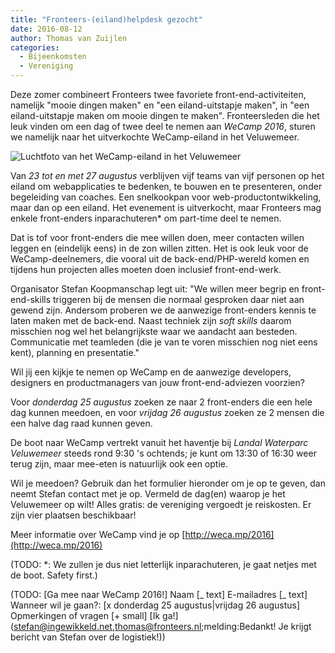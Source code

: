 ```yaml
---
title: "Fronteers-(eiland)helpdesk gezocht"
date: 2016-08-12
author: Thomas van Zuijlen
categories: 
  - Bijeenkomsten
  - Vereniging
---
```

Deze zomer combineert Fronteers twee favoriete front-end-activiteiten, namelijk "mooie dingen maken" en "een eiland-uitstapje maken", in "een eiland-uitstapje maken om mooie dingen te maken". Fronteersleden die het leuk vinden om een dag of twee deel te nemen aan *WeCamp 2016*, sturen we namelijk naar het uitverkochte WeCamp-eiland in het Veluwemeer.

![Luchtfoto van het WeCamp-eiland in het Veluwemeer](https://fronteers.nl/_img/blog/2016/wecamp-wider-full.jpg)

Van *23 tot en met 27 augustus* verblijven vijf teams van vijf personen op het eiland om webapplicaties te bedenken, te bouwen en te presenteren, onder begeleiding van coaches. Een snelkookpan voor web-productontwikkeling, maar dan op een eiland. Het evenement is uitverkocht, maar Fronteers mag enkele front-enders inparachuteren* om part-time deel te nemen.

Dat is tof voor front-enders die mee willen doen, meer contacten willen leggen en (eindelijk eens) in de zon willen zitten. Het is ook leuk voor de WeCamp-deelnemers, die vooral uit de back-end/PHP-wereld komen en tijdens hun projecten alles moeten doen inclusief front-end-werk.

Organisator Stefan Koopmanschap legt uit: "We willen meer begrip en front-end-skills triggeren bij de mensen die normaal gesproken daar niet aan gewend zijn. Andersom proberen we de aanwezige front-enders kennis te laten maken met de back-end. Naast techniek zijn _soft skills_ daarom misschien nog wel het belangrijkste waar we aandacht aan besteden. Communicatie met teamleden (die je van te voren misschien nog niet eens kent), planning en presentatie."

Wil jij een kijkje te nemen op WeCamp en de aanwezige developers, designers en productmanagers van jouw front-end-adviezen voorzien?

Voor *donderdag 25 augustus* zoeken ze naar 2 front-enders die een hele dag kunnen meedoen, en voor *vrijdag 26 augustus* zoeken ze 2 mensen die een halve dag raad kunnen geven.

De boot naar WeCamp vertrekt vanuit het haventje bij _Landal Waterparc Veluwemeer_ steeds rond 9:30 's ochtends; je kunt om 13:30 of 16:30 weer terug zijn, maar mee-eten is natuurlijk ook een optie.

Wil je meedoen? Gebruik dan het formulier hieronder om je op te geven, dan neemt Stefan contact met je op. Vermeld de dag(en) waarop je het Veluwemeer op wilt! Alles gratis: de vereniging vergoedt je reiskosten. Er zijn vier plaatsen beschikbaar!

Meer informatie over WeCamp vind je op [http://weca.mp/2016](http://weca.mp/2016)

(TODO: *: We zullen je dus niet letterlijk inparachuteren, je gaat netjes met de boot. Safety first.)

(TODO: [Ga mee naar WeCamp 2016!]
Naam [_ text]
E-mailadres [_ text]
Wanneer wil je gaan?: [x donderdag 25 augustus|vrijdag 26 augustus]
Opmerkingen of vragen [+ small]
[Ik ga!](stefan@ingewikkeld.net,thomas@fronteers.nl;melding:Bedankt! Je krijgt bericht van Stefan over de logistiek!))
